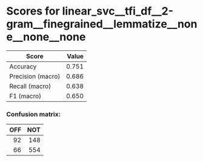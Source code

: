 # Scores for linear_svc__tfi_df__2-gram__finegrained__lemmatize__none__none__none
|      Score      |Value|
|-----------------|----:|
|Accuracy         |0.751|
|Precision (macro)|0.686|
|Recall (macro)   |0.638|
|F1 (macro)       |0.650|

### Confusion matrix:
|OFF|NOT|
|--:|--:|
| 92|148|
| 66|554|
